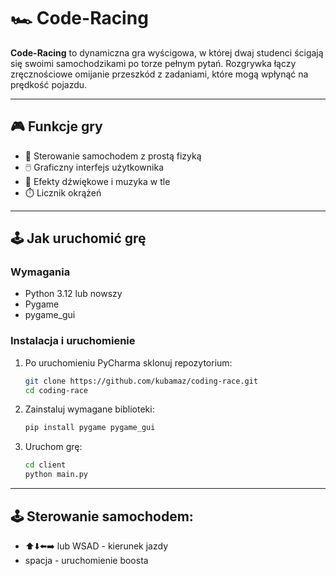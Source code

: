 # 🏎️ Code-Racing

**Code-Racing** to dynamiczna gra wyścigowa, w której dwaj studenci ścigają się 
swoimi samochodzikami po torze pełnym pytań. 
Rozgrywka łączy zręcznościowe omijanie przeszkód z zadaniami, 
które mogą wpłynąć na prędkość pojazdu.


---

## 🎮 Funkcje gry

- 🚗 Sterowanie samochodem z prostą fizyką
- 🖱️ Graficzny interfejs użytkownika
- 🎵 Efekty dźwiękowe i muzyka w tle
- ⏱️ Licznik okrążeń

---

## 🕹️ Jak uruchomić grę

### Wymagania

- Python 3.12 lub nowszy
- Pygame
- pygame_gui

### Instalacja i uruchomienie

1. Po uruchomieniu PyCharma sklonuj repozytorium:

   ```bash
   git clone https://github.com/kubamaz/coding-race.git
   cd coding-race

2. Zainstaluj wymagane biblioteki:

   ```bash
   pip install pygame pygame_gui

3. Uruchom grę:

   ```bash
   cd client
   python main.py
   
---

## 🕹️ Sterowanie samochodem:

- ⬆️⬇️⬅️➡️ lub WSAD - kierunek jazdy
- spacja - uruchomienie boosta

